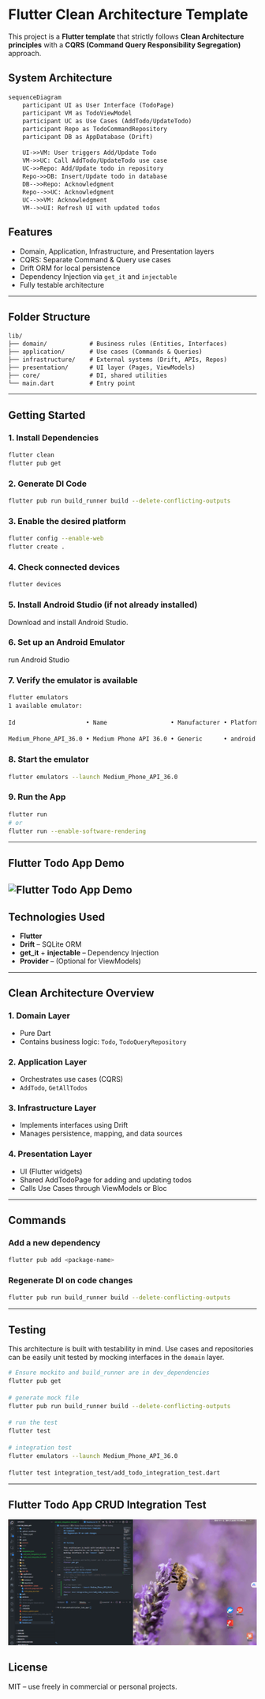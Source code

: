 # Flutter Clean Architecture Template

This project is a **Flutter template** that strictly follows **Clean Architecture principles** with a **CQRS (Command Query Responsibility Segregation)** approach.

## System Architecture
```mermaid
sequenceDiagram
    participant UI as User Interface (TodoPage)
    participant VM as TodoViewModel
    participant UC as Use Cases (AddTodo/UpdateTodo)
    participant Repo as TodoCommandRepository
    participant DB as AppDatabase (Drift)

    UI->>VM: User triggers Add/Update Todo
    VM->>UC: Call AddTodo/UpdateTodo use case
    UC->>Repo: Add/Update todo in repository
    Repo->>DB: Insert/Update todo in database
    DB-->>Repo: Acknowledgment
    Repo-->>UC: Acknowledgment
    UC-->>VM: Acknowledgment
    VM-->>UI: Refresh UI with updated todos
```

## Features

- Domain, Application, Infrastructure, and Presentation layers
- CQRS: Separate Command & Query use cases
- Drift ORM for local persistence
- Dependency Injection via `get_it` and `injectable`
- Fully testable architecture

---

## Folder Structure

```
lib/
├── domain/            # Business rules (Entities, Interfaces)
├── application/       # Use cases (Commands & Queries)
├── infrastructure/    # External systems (Drift, APIs, Repos)
├── presentation/      # UI layer (Pages, ViewModels)
├── core/              # DI, shared utilities
└── main.dart          # Entry point
```

---

## Getting Started

### 1. Install Dependencies
```bash
flutter clean
flutter pub get
```

### 2. Generate DI Code
```bash
flutter pub run build_runner build --delete-conflicting-outputs
```

### 3. Enable the desired platform
```bash
flutter config --enable-web
flutter create .
```

### 4. Check connected devices
```bash
flutter devices
```

### 5. Install Android Studio (if not already installed)
Download and install Android Studio.

### 6. Set up an Android Emulator
run Android Studio

### 7. Verify the emulator is available
```bash
flutter emulators
1 available emulator:

Id                    • Name                  • Manufacturer • Platform

Medium_Phone_API_36.0 • Medium Phone API 36.0 • Generic      • android
```

### 8. Start the emulator
```bash
flutter emulators --launch Medium_Phone_API_36.0
```

### 9. Run the App
```bash
flutter run
# or
flutter run --enable-software-rendering
```
---
## Flutter Todo App Demo
![Flutter Todo App Demo](doc/flutter-todo-app-demo.gif)
---

## Technologies Used

- **Flutter**
- **Drift** – SQLite ORM
- **get_it** + **injectable** – Dependency Injection
- **Provider** – (Optional for ViewModels)

---

## Clean Architecture Overview

### 1. Domain Layer
- Pure Dart
- Contains business logic: `Todo`, `TodoQueryRepository`

### 2. Application Layer
- Orchestrates use cases (CQRS)
- `AddTodo`, `GetAllTodos`

### 3. Infrastructure Layer
- Implements interfaces using Drift
- Manages persistence, mapping, and data sources

### 4. Presentation Layer
- UI (Flutter widgets)
- Shared AddTodoPage for adding and updating todos
- Calls Use Cases through ViewModels or Bloc

---

## Commands

### Add a new dependency
```bash
flutter pub add <package-name>
```

### Regenerate DI on code changes
```bash
flutter pub run build_runner build --delete-conflicting-outputs
```

---

## Testing

This architecture is built with testability in mind. Use cases and repositories can be easily unit tested by mocking interfaces in the `domain` layer.

```bash
# Ensure mockito and build_runner are in dev_dependencies
flutter pub get

# generate mock file
flutter pub run build_runner build --delete-conflicting-outputs

# run the test
flutter test

# integration test
flutter emulators --launch Medium_Phone_API_36.0

flutter test integration_test/add_todo_integration_test.dart
```
---

## Flutter Todo App CRUD Integration Test
![Flutter Todo App CRUD Integration Test](doc/flutter-todo-app-integration-test.gif)

## License

MIT – use freely in commercial or personal projects.
